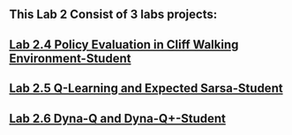 ## This Lab 2 Consist of 3 labs projects:

## [Lab 2.4 Policy Evaluation in Cliff Walking Environment-Student](https://github.com/VietSE173577/Reinforcement-Learning-Course/blob/main/labs/lab2/notebooks/Lab%2.4%Policy%Evaluation%in%Cliff%Walking%Environment-Student/assignment.ipynb)

## [Lab 2.5 Q-Learning and Expected Sarsa-Student](https://github.com/VietSE173577/Reinforcement-Learning-Course/blob/main/labs/lab2/notebooks/Lab%2.5%Q-Learning%and%Expected%Sarsa-Student/assignment.ipynb)

## [Lab 2.6 Dyna-Q and Dyna-Q+-Student](https://github.com/VietSE173577/Reinforcement-Learning-Course/blob/main/labs/lab2/notebooks/Lab%2.6%Dyna-Q%and%Dyna-Q%+-Student/assignment.ipynb)